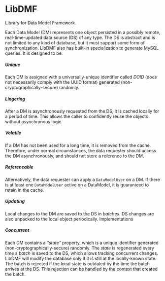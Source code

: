 # LibDMF
Library for Data Model Framework.

Each Data Model (DM) represents one object persisted in a possibly remote, real-time-updated data source (DS) of any type. The DS is abstract and is not limited to any kind of database, but it must support some form of synchronization. LibDMF also has built-in specialization to generate MySQL queries. It is designed to be:

##### Unique
Each DM is assigned with a universally-unique identifier called _DOID_  (does not necessarily comply with the UUID format) generated (non-cryptographically-secure) randomly.

##### Lingering
After a DM is asynchronously requested from the DS, it is cached locally for a period of time. This allows the caller to confidently reuse the objects without asynchronous logic.

##### Volatile
If a DM has not been used for a long time, it is removed from the cache. Therefore, under normal circumstances, the data requester should access the DM asynchronously, and should not store a reference to the DM.

##### Referencable
Alternatively, the data requester can apply a `DataModelUser` on a DM. If there is at least one `DataModelUser` active on a DataModel, it is guaranteed to retain in the cache.

##### Updating
Local changes to the DM are saved to the DS in _batches_. DS changes are also unpacked to the local object periodically. Implementations

##### Concurrent
Each DM contains a _"state"_ property, which is a unique identifier generated (non-cryptographically-secure) randomly. The _state_ is regenerated every time a _batch_ is saved to the DS, which allows tracking concurrent changes. LibDMF will modify the database only if it is still at the locally-known state. The batch is rejected if the local state is outdated by the time the batch arrives at the DS. This rejection can be handled by the context that created the batch.
